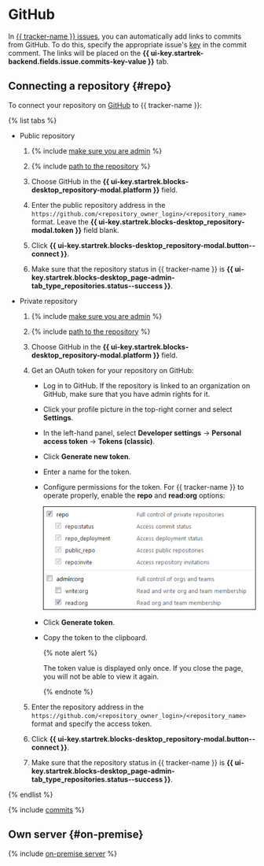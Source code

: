 # GitHub

In [{{ tracker-name }} issues](../about-tracker.md#zadacha), you can automatically add links to commits from GitHub. To do this, specify the appropriate issue's [key](../glossary.md#key) in the commit comment. The links will be placed on the **{{ ui-key.startrek-backend.fields.issue.commits-key-value }}** tab.


## Connecting a repository {#repo}

To connect your repository on [GitHub](https://github.com) to {{ tracker-name }}:

{% list tabs %}

- Public repository

   1. {% include [make sure you are admin](../../_includes/tracker/make-sure-admin.md) %}

   1. {% include [path to the repository](../../_includes/tracker/repository-path.md) %}

   1. Choose GitHub in the **{{ ui-key.startrek.blocks-desktop_repository-modal.platform }}** field.

   1. Enter the public repository address in the `https://github.com/<repository_owner_login>/<repository_name>` format. Leave the **{{ ui-key.startrek.blocks-desktop_repository-modal.token }}** field blank.

   1. Click **{{ ui-key.startrek.blocks-desktop_repository-modal.button--connect }}**.

   1. Make sure that the repository status in {{ tracker-name }} is **{{ ui-key.startrek.blocks-desktop_page-admin-tab_type_repositories.status--success }}**.

- Private repository

   1. {% include [make sure you are admin](../../_includes/tracker/make-sure-admin.md) %}

   1. {% include [path to the repository](../../_includes/tracker/repository-path.md) %}

   1. Choose GitHub in the **{{ ui-key.startrek.blocks-desktop_repository-modal.platform }}** field.

   1. Get an OAuth token for your repository on GitHub:

      - Log in to GitHub. If the repository is linked to an organization on GitHub, make sure that you have admin rights for it.

      - Click your profile picture in the top-right corner and select **Settings**.
      - In the left-hand panel, select **Developer settings** → **Personal access token** → **Tokens (classic)**.
      - Click **Generate new token**.

      - Enter a name for the token.

      - Configure permissions for the token. For {{ tracker-name }} to operate properly, enable the **repo** and **read:org** options:

         ![](../../_assets/tracker/github-token-settings.png)

      - Click **Generate token**.

      - Copy the token to the clipboard.

         {% note alert %}

         The token value is displayed only once. If you close the page, you will not be able to view it again.

         {% endnote %}

   1. Enter the repository address in the `https://github.com/<repository_owner_login>/<repository_name>` format and specify the access token.

   1. Click **{{ ui-key.startrek.blocks-desktop_repository-modal.button--connect }}**.

   1. Make sure that the repository status in {{ tracker-name }} is **{{ ui-key.startrek.blocks-desktop_page-admin-tab_type_repositories.status--success }}**.

{% endlist %}

{% include [commits](../../_includes/tracker/add_commits.md) %}

## Own server {#on-premise}

{% include [on-premise server](../../_includes/tracker/on-premise-server.md) %}
